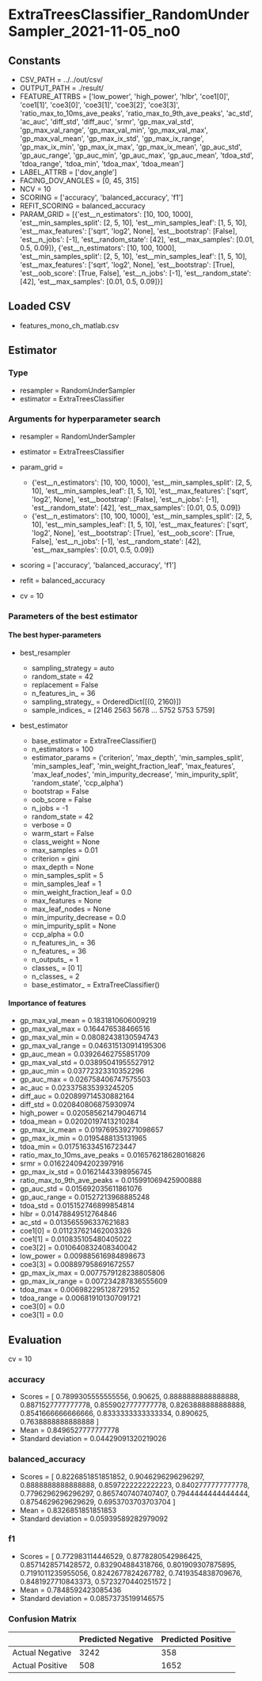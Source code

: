 # ExtraTreesClassifier_RandomUnderSampler_2021-11-05_no0
## Constants
- CSV_PATH = ../../out/csv/
- OUTPUT_PATH = ./result/
- FEATURE_ATTRBS = ['low_power', 'high_power', 'hlbr', 'coe1[0]', 'coe1[1]', 'coe3[0]', 'coe3[1]', 'coe3[2]', 'coe3[3]', 'ratio_max_to_10ms_ave_peaks', 'ratio_max_to_9th_ave_peaks', 'ac_std', 'ac_auc', 'diff_std', 'diff_auc', 'srmr', 'gp_max_val_std', 'gp_max_val_range', 'gp_max_val_min', 'gp_max_val_max', 'gp_max_val_mean', 'gp_max_ix_std', 'gp_max_ix_range', 'gp_max_ix_min', 'gp_max_ix_max', 'gp_max_ix_mean', 'gp_auc_std', 'gp_auc_range', 'gp_auc_min', 'gp_auc_max', 'gp_auc_mean', 'tdoa_std', 'tdoa_range', 'tdoa_min', 'tdoa_max', 'tdoa_mean']
- LABEL_ATTRB = ['dov_angle']
- FACING_DOV_ANGLES = [0, 45, 315]
- NCV = 10
- SCORING = ['accuracy', 'balanced_accuracy', 'f1']
- REFIT_SCORING = balanced_accuracy
- PARAM_GRID = [{'est__n_estimators': [10, 100, 1000], 'est__min_samples_split': [2, 5, 10], 'est__min_samples_leaf': [1, 5, 10], 'est__max_features': ['sqrt', 'log2', None], 'est__bootstrap': [False], 'est__n_jobs': [-1], 'est__random_state': [42], 'est__max_samples': [0.01, 0.5, 0.09]}, {'est__n_estimators': [10, 100, 1000], 'est__min_samples_split': [2, 5, 10], 'est__min_samples_leaf': [1, 5, 10], 'est__max_features': ['sqrt', 'log2', None], 'est__bootstrap': [True], 'est__oob_score': [True, False], 'est__n_jobs': [-1], 'est__random_state': [42], 'est__max_samples': [0.01, 0.5, 0.09]}]

## Loaded CSV
- features_mono_ch_matlab.csv

## Estimator
### Type
- resampler = RandomUnderSampler
- estimator = ExtraTreesClassifier

### Arguments for hyperparameter search
- resampler = RandomUnderSampler
- estimator = ExtraTreesClassifier
- param_grid = 
	- {'est__n_estimators': [10, 100, 1000], 'est__min_samples_split': [2, 5, 10], 'est__min_samples_leaf': [1, 5, 10], 'est__max_features': ['sqrt', 'log2', None], 'est__bootstrap': [False], 'est__n_jobs': [-1], 'est__random_state': [42], 'est__max_samples': [0.01, 0.5, 0.09]}
	- {'est__n_estimators': [10, 100, 1000], 'est__min_samples_split': [2, 5, 10], 'est__min_samples_leaf': [1, 5, 10], 'est__max_features': ['sqrt', 'log2', None], 'est__bootstrap': [True], 'est__oob_score': [True, False], 'est__n_jobs': [-1], 'est__random_state': [42], 'est__max_samples': [0.01, 0.5, 0.09]}

- scoring = ['accuracy', 'balanced_accuracy', 'f1']
- refit = balanced_accuracy
- cv = 10

### Parameters of the best estimator
#### The best hyper-parameters
- best_resampler
	- sampling_strategy = auto
	- random_state = 42
	- replacement = False
	- n_features_in_ = 36
	- sampling_strategy_ = OrderedDict([(0, 2160)])
	- sample_indices_ = [2146 2563 5678 ... 5752 5753 5759]

- best_estimator
	- base_estimator = ExtraTreeClassifier()
	- n_estimators = 100
	- estimator_params = ('criterion', 'max_depth', 'min_samples_split', 'min_samples_leaf', 'min_weight_fraction_leaf', 'max_features', 'max_leaf_nodes', 'min_impurity_decrease', 'min_impurity_split', 'random_state', 'ccp_alpha')
	- bootstrap = False
	- oob_score = False
	- n_jobs = -1
	- random_state = 42
	- verbose = 0
	- warm_start = False
	- class_weight = None
	- max_samples = 0.01
	- criterion = gini
	- max_depth = None
	- min_samples_split = 5
	- min_samples_leaf = 1
	- min_weight_fraction_leaf = 0.0
	- max_features = None
	- max_leaf_nodes = None
	- min_impurity_decrease = 0.0
	- min_impurity_split = None
	- ccp_alpha = 0.0
	- n_features_in_ = 36
	- n_features_ = 36
	- n_outputs_ = 1
	- classes_ = [0 1]
	- n_classes_ = 2
	- base_estimator_ = ExtraTreeClassifier()

#### Importance of features
- gp_max_val_mean = 0.1831810606009219
- gp_max_val_max = 0.164476538466516
- gp_max_val_min = 0.08082438130594743
- gp_max_val_range = 0.046315130914195306
- gp_auc_mean = 0.03926462755851709
- gp_max_val_std = 0.03895041955527912
- gp_auc_min = 0.03772323310352296
- gp_auc_max = 0.026758406747575503
- ac_auc = 0.023375835393245205
- diff_auc = 0.020899714530882164
- diff_std = 0.020840806875930974
- high_power = 0.020585621479046714
- tdoa_mean = 0.02020197413210284
- gp_max_ix_mean = 0.019769539271098657
- gp_max_ix_min = 0.0195488135131965
- tdoa_min = 0.017516334516723447
- ratio_max_to_10ms_ave_peaks = 0.016576218628016826
- srmr = 0.016224094202397916
- gp_max_ix_std = 0.01621443398956745
- ratio_max_to_9th_ave_peaks = 0.015991069425900888
- gp_auc_std = 0.015692035611861076
- gp_auc_range = 0.01527213968885248
- tdoa_std = 0.015152746899854814
- hlbr = 0.01478849512764846
- ac_std = 0.013565596337621683
- coe1[0] = 0.011237621462003326
- coe1[1] = 0.010835105480405022
- coe3[2] = 0.010640832408340042
- low_power = 0.009885616984898673
- coe3[3] = 0.008897958691672557
- gp_max_ix_max = 0.0077579128238805806
- gp_max_ix_range = 0.007234287836555609
- tdoa_max = 0.006982295128729152
- tdoa_range = 0.006819101307091721
- coe3[0] = 0.0
- coe3[1] = 0.0

## Evaluation
cv = 10
### accuracy
- Scores = [ 0.7899305555555556, 0.90625, 0.8888888888888888, 0.8871527777777778, 0.8559027777777778, 0.8263888888888888, 0.8541666666666666, 0.8333333333333334, 0.890625, 0.7638888888888888 ]
- Mean = 0.8496527777777778
- Standard deviation = 0.04429091320219026

### balanced_accuracy
- Scores = [ 0.8226851851851852, 0.9046296296296297, 0.8888888888888888, 0.8597222222222223, 0.8402777777777778, 0.7796296296296297, 0.8657407407407407, 0.7944444444444444, 0.8754629629629629, 0.6953703703703704 ]
- Mean = 0.8326851851851853
- Standard deviation = 0.05939589282979092

### f1
- Scores = [ 0.772983114446529, 0.8778280542986425, 0.8571428571428572, 0.832904884318766, 0.801909307875895, 0.7191011235955056, 0.8242677824267782, 0.7419354838709676, 0.8481927710843373, 0.5723270440251572 ]
- Mean = 0.7848592423085436
- Standard deviation = 0.08573735199146575

### Confusion Matrix
|  | Predicted Negative | Predicted Positive |
| --- | --- | --- |
| Actual Negative | 3242 | 358 |
| Actual Positive | 508 | 1652 |

      